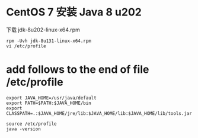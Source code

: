 # CentOS 7 安装 Java 8 u202 

下载
jdk-8u202-linux-x64.rpm

```
rpm -Uvh jdk-8u131-linux-x64.rpm
vi /etc/profile
```

# add follows to the end of file /etc/profile
```
export JAVA_HOME=/usr/java/default
export PATH=$PATH:$JAVA_HOME/bin
export CLASSPATH=.:$JAVA_HOME/jre/lib:$JAVA_HOME/lib:$JAVA_HOME/lib/tools.jar
```

```
source /etc/profile
java -version
```